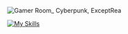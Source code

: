   

![Gamer Room_ Cyberpunk, ExceptRea](https://github.com/rengoku33/rengoku33/assets/89008619/05292025-651c-4c74-b8e1-22dc46051347)

[![My Skills](https://skillicons.dev/icons?i=cpp,java,javascript,typescript,python,lua,react,angular,next,spring,nodejs,vite,git,jest,html,css,bootstrap,sass,tailwind,mongodb,mysql,md,npm,postman,svg,windows,arch,linux,vim,neovim,&theme=dark)](https://skillicons.dev)
